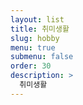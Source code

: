 ```yaml
---
layout: list
title: 취미생활
slug: hobby
menu: true
submenu: false
order: 30
description: >
  취미생활
---
```

